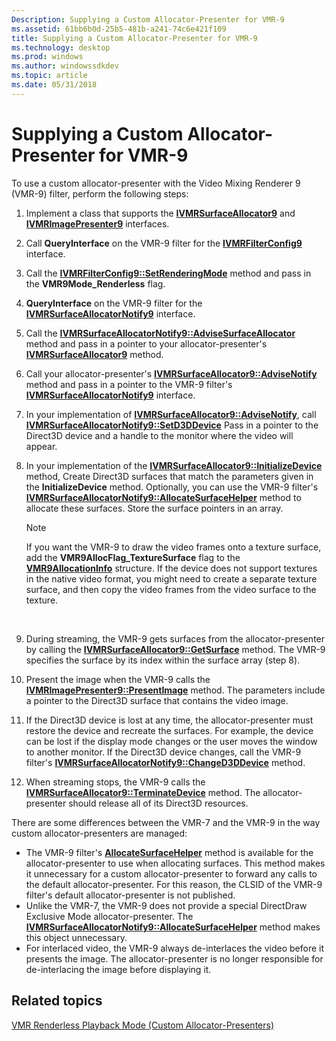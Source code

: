 ```yaml
---
Description: Supplying a Custom Allocator-Presenter for VMR-9
ms.assetid: 61bb6b0d-25b5-481b-a241-74c6e421f109
title: Supplying a Custom Allocator-Presenter for VMR-9
ms.technology: desktop
ms.prod: windows
ms.author: windowssdkdev
ms.topic: article
ms.date: 05/31/2018
---
```


# Supplying a Custom Allocator-Presenter for VMR-9

To use a custom allocator-presenter with the Video Mixing Renderer 9 (VMR-9) filter, perform the following steps:

1.  Implement a class that supports the [**IVMRSurfaceAllocator9**](/windows/desktop/api/Vmr9/nn-vmr9-ivmrsurfaceallocator9) and [**IVMRImagePresenter9**](/windows/desktop/api/Vmr9/nn-vmr9-ivmrimagepresenter9) interfaces.
2.  Call **QueryInterface** on the VMR-9 filter for the [**IVMRFilterConfig9**](/windows/desktop/api/Vmr9/nn-vmr9-ivmrfilterconfig9) interface.
3.  Call the [**IVMRFilterConfig9::SetRenderingMode**](/windows/desktop/api/Vmr9/nf-vmr9-ivmrfilterconfig9-setrenderingmode) method and pass in the **VMR9Mode\_Renderless** flag.
4.  **QueryInterface** on the VMR-9 filter for the [**IVMRSurfaceAllocatorNotify9**](/windows/desktop/api/Vmr9/nn-vmr9-ivmrsurfaceallocatornotify9) interface.
5.  Call the [**IVMRSurfaceAllocatorNotify9::AdviseSurfaceAllocator**](/windows/desktop/api/Vmr9/nf-vmr9-ivmrsurfaceallocatornotify9-advisesurfaceallocator) method and pass in a pointer to your allocator-presenter's [**IVMRSurfaceAllocator9**](/windows/desktop/api/Vmr9/nn-vmr9-ivmrsurfaceallocator9) method.
6.  Call your allocator-presenter's [**IVMRSurfaceAllocator9::AdviseNotify**](/windows/desktop/api/Vmr9/nf-vmr9-ivmrsurfaceallocator9-advisenotify) method and pass in a pointer to the VMR-9 filter's [**IVMRSurfaceAllocatorNotify9**](/windows/desktop/api/Vmr9/nn-vmr9-ivmrsurfaceallocatornotify9) interface.
7.  In your implementation of [**IVMRSurfaceAllocator9::AdviseNotify**](/windows/desktop/api/Vmr9/nf-vmr9-ivmrsurfaceallocator9-advisenotify), call [**IVMRSurfaceAllocatorNotify9::SetD3DDevice**](/windows/desktop/api/Vmr9/nf-vmr9-ivmrsurfaceallocatornotify9-setd3ddevice) Pass in a pointer to the Direct3D device and a handle to the monitor where the video will appear.
8.  In your implementation of the [**IVMRSurfaceAllocator9::InitializeDevice**](/windows/desktop/api/Vmr9/nf-vmr9-ivmrsurfaceallocator9-initializedevice) method, Create Direct3D surfaces that match the parameters given in the **InitializeDevice** method. Optionally, you can use the VMR-9 filter's [**IVMRSurfaceAllocatorNotify9::AllocateSurfaceHelper**](/windows/desktop/api/Vmr9/nf-vmr9-ivmrsurfaceallocatornotify9-allocatesurfacehelper) method to allocate these surfaces. Store the surface pointers in an array.
    > [!Note]  
    > If you want the VMR-9 to draw the video frames onto a texture surface, add the **VMR9AllocFlag\_TextureSurface** flag to the [**VMR9AllocationInfo**](/windows/desktop/api/Vmr9/ns-vmr9-_vmr9allocationinfo) structure. If the device does not support textures in the native video format, you might need to create a separate texture surface, and then copy the video frames from the video surface to the texture.

     

9.  During streaming, the VMR-9 gets surfaces from the allocator-presenter by calling the [**IVMRSurfaceAllocator9::GetSurface**](/windows/desktop/api/Vmr9/nf-vmr9-ivmrsurfaceallocator9-getsurface) method. The VMR-9 specifies the surface by its index within the surface array (step 8).
10. Present the image when the VMR-9 calls the [**IVMRImagePresenter9::PresentImage**](/windows/desktop/api/Vmr9/nf-vmr9-ivmrimagepresenter9-presentimage) method. The parameters include a pointer to the Direct3D surface that contains the video image.
11. If the Direct3D device is lost at any time, the allocator-presenter must restore the device and recreate the surfaces. For example, the device can be lost if the display mode changes or the user moves the window to another monitor. If the Direct3D device changes, call the VMR-9 filter's [**IVMRSurfaceAllocatorNotify9::ChangeD3DDevice**](/windows/desktop/api/Vmr9/nf-vmr9-ivmrsurfaceallocatornotify9-changed3ddevice) method.
12. When streaming stops, the VMR-9 calls the [**IVMRSurfaceAllocator9::TerminateDevice**](/windows/desktop/api/Vmr9/nf-vmr9-ivmrsurfaceallocator9-terminatedevice) method. The allocator-presenter should release all of its Direct3D resources.

There are some differences between the VMR-7 and the VMR-9 in the way custom allocator-presenters are managed:

-   The VMR-9 filter's [**AllocateSurfaceHelper**](/windows/desktop/api/Vmr9/nf-vmr9-ivmrsurfaceallocatornotify9-allocatesurfacehelper) method is available for the allocator-presenter to use when allocating surfaces. This method makes it unnecessary for a custom allocator-presenter to forward any calls to the default allocator-presenter. For this reason, the CLSID of the VMR-9 filter's default allocator-presenter is not published.
-   Unlike the VMR-7, the VMR-9 does not provide a special DirectDraw Exclusive Mode allocator-presenter. The [**IVMRSurfaceAllocatorNotify9::AllocateSurfaceHelper**](/windows/desktop/api/Vmr9/nf-vmr9-ivmrsurfaceallocatornotify9-allocatesurfacehelper) method makes this object unnecessary.
-   For interlaced video, the VMR-9 always de-interlaces the video before it presents the image. The allocator-presenter is no longer responsible for de-interlacing the image before displaying it.

## Related topics

<dl> <dt>

[VMR Renderless Playback Mode (Custom Allocator-Presenters)](vmr-renderless-playback-mode--custom-allocator-presenters.md)
</dt> </dl>

 

 



